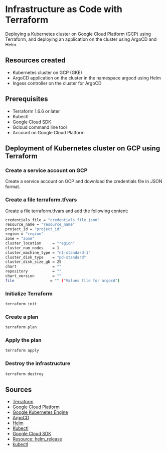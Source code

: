 # Infrastructure as Code with Terraform

Deploying a Kubernetes cluster on Google Cloud Platform (GCP) using Terraform, and deploying an application on the cluster using ArgoCD and Helm.

## Resources created

- Kubernetes cluster on GCP (GKE)
- ArgoCD application on the cluster in the namespace argocd using Helm
- Ingess controller on the cluster for ArgoCD

## Prerequisites

- Terraform 1.6.6 or later
- Kubectl
- Google Cloud SDK
- Gcloud command line tool
- Account on Google Cloud Platform

## Deployment of Kubernetes cluster on GCP using Terraform

### Create a service account on GCP

Create a service account on GCP and download the credentials file in JSON format.

### Create a file terraform.tfvars

Create a file terraform.tfvars and add the following content:

```bash
credentials_file = "credentials_file.json"
resource_name = "resource_name"
project_id = "project_id"
region = "region"
zone = "zone"
cluster_location     = "region"
cluster_num_nodes    = 1
cluster_machine_type = "n1-standard-1"
cluster_disk_type    = "pd-standard"
cluster_disk_size_gb = 25
chart                = ""
repository           = ""
chart_version        = ""
file                = "" ("Values file for argocd")
```

### Initialize Terraform

```bash
terraform init
```

### Create a plan

```bash
terraform plan
```

### Apply the plan

```bash
terraform apply
```
### Destroy the infrastructure

```bash
terraform destroy
```

## Sources

- [Terraform](https://www.terraform.io/)
- [Google Cloud Platform](https://cloud.google.com/)
- [Google Kubernetes Engine](https://cloud.google.com/kubernetes-engine)
- [ArgoCD](https://argoproj.github.io/argo-cd/)
- [Helm](https://helm.sh/)
- [Kubectl](https://kubernetes.io/docs/reference/kubectl/overview/)
- [Google Cloud SDK](https://cloud.google.com/sdk)
- [Resource: helm_release](https://registry.terraform.io/providers/hashicorp/helm/latest/docs/resources/release)
- [kubectl](https://registry.terraform.io/providers/gavinbunney/kubectl/latest)
